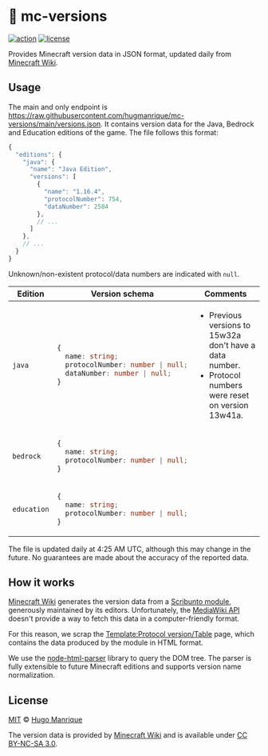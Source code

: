 #  :bookmark: mc-versions

[![action][action]][action-url]
[![license][license]][license-url]

Provides Minecraft version data in JSON format, updated daily from [Minecraft Wiki](https://minecraft.gamepedia.com/Minecraft_Wiki).

## Usage

The main and only endpoint is https://raw.githubusercontent.com/hugmanrique/mc-versions/main/versions.json.
It contains version data for the Java, Bedrock and Education editions of the game. The file follows this format:

```js
{
  "editions": {
    "java": {
      "name": "Java Edition",
      "versions": [
        {
          "name": "1.16.4",
          "protocolNumber": 754,
          "dataNumber": 2584
        },
        // ...
      ]
    },
    // ...
  }
}
```

Unknown/non-existent protocol/data numbers are indicated with `null`.

<table>
<thead>
  <tr>
    <th>Edition</th>
    <th>Version schema</th>
    <th>Comments</th>
  </tr>
</thead>
<tbody>
  <tr>
    <td><code>java</code></td>
<td>

```ts
{
  name: string;
  protocolNumber: number | null;
  dataNumber: number | null;
}
```

</td>
    <td>
      <ul>
        <li>Previous versions to 15w32a don't have a data number.</li>
        <li>Protocol numbers were reset on version 13w41a.</li>
      </ul>
    </td>
  </tr>
  <tr>
    <td><code>bedrock</code></td>
<td>

```ts
{
  name: string;
  protocolNumber: number | null;
}
```

</td><td></td>
  </tr>
  <tr>
    <td><code>education</code></td>
<td>

```ts
{
  name: string;
  protocolNumber: number | null;
}
```

</td><td></td>
  </tr>
</tbody>
</table>

The file is updated daily at 4:25 AM UTC, although this may change in the future.
No guarantees are made about the accuracy of the reported data.

## How it works

[Minecraft Wiki](https://minecraft.gamepedia.com/Minecraft_Wiki) generates the version data from a [Scribunto module](https://minecraft.gamepedia.com/Module:Protocol_version/Versions), generously maintained by its editors.
Unfortunately, the [MediaWiki API](https://www.mediawiki.org/wiki/API:Main_page) doesn't provide a way to fetch this data in a computer-friendly format.

For this reason, we scrap the [Template:Protocol version/Table](https://minecraft.gamepedia.com/Template:Protocol_version/Table) page, which contains the data produced by the module in HTML format.

We use the [node-html-parser](https://github.com/taoqf/node-html-parser) library to query the DOM tree.
The parser is fully extensible to future Minecraft editions and supports version name normalization.

## License

[MIT](LICENSE) &copy; [Hugo Manrique](https://hugmanrique.me)

The version data is provided by [Minecraft Wiki](https://minecraft.gamepedia.com/) and is available under [CC BY-NC-SA 3.0](https://creativecommons.org/licenses/by-nc-sa/3.0/).

[action]: https://github.com/hugmanrique/mc-versions/workflows/Update%20data/badge.svg
[action-url]: https://github.com/hugmanrique/mc-versions/actions
[license]: https://img.shields.io/github/license/hugmanrique/mc-versions.svg
[license-url]: LICENSE